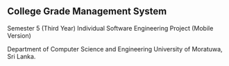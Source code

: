 ## College Grade Management System

Semester 5 (Third Year) Individual Software Engineering Project (Mobile Version)

Department of Computer Science and Engineering University of Moratuwa, Sri Lanka.
